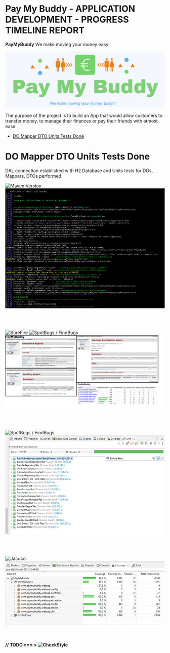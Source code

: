 # Pay My Buddy - APPLICATION DEVELOPMENT  - PROGRESS TIMELINE REPORT
<p><b>PayMyBuddy</b> We make moving your money easy!</p>


![UML_Diagram](assets/paymybuddy_banner_image1.png "Pay My Buddy Banner")


<p> The purpose of the project is to build an App that would allow customers to transfer money, to manage their finances or pay their friends with atmost ease. </p>



   * [DO Mapper DTO Units Tests Done](#do-mapper-dto-units-tests-done)

   

DO Mapper DTO Units Tests Done
===

DAL connection established with H2 Database and Units tests for DOs, Mappers, DTOs performed<br />







![Maven Version](https://img.shields.io/badge/Maven-2.7.7-yellow)<br />
![Maven test report](assets/progress_record/20210828_Progress01_mvn_test_site_clean.PNG "Mvn test report")<br /><br /><br /><br />

![SureFire](https://img.shields.io/badge/%F0%9F%9B%A0%EF%B8%8F-SureFire-informational)
![SpotBugs / FindBugs](https://img.shields.io/badge/%F0%9F%90%9B-SpotBugs%20%2F%20FindBugs-important)<br />
![SureFire, SpotBugs and Jacoco reports](assets/progress_record/20210828_Progress01_surefire_spotbugs_jacoco_reports.PNG "Surefire, Spotbugs reports")<br /><br /><br /><br />

![SpotBugs / FindBugs](https://img.shields.io/badge/%F0%9F%94%A8-JUnit-important)<br />
![JUnit test report](assets/progress_record/20210828_Progress01_junit.PNG "JUnit test report")<br /><br /><br /><br />

![Jacoco](https://img.shields.io/badge/%F0%9F%94%A7-Jacoco-blueviolet)<br />
![Code Coverage report](assets/progress_record/20210828_Progress01_coverage_upto_Mappers.PNG "Code Coverage report")<br /><br /><br /><br />
<b>// TODO === > ![CheckStyle](https://img.shields.io/badge/%F0%9F%92%8A-CheckStyle-ff69b4t)</b><br />



